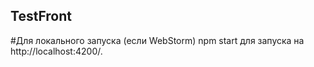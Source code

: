 ## TestFront

#Для локального запуска (если WebStorm)
npm start для запуска на http://localhost:4200/.
